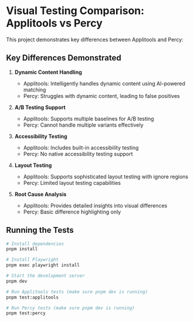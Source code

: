 # Visual Testing Comparison: Applitools vs Percy

This project demonstrates key differences between Applitools and Percy:

## Key Differences Demonstrated

1. **Dynamic Content Handling**

   - Applitools: Intelligently handles dynamic content using AI-powered matching
   - Percy: Struggles with dynamic content, leading to false positives

2. **A/B Testing Support**

   - Applitools: Supports multiple baselines for A/B testing
   - Percy: Cannot handle multiple variants effectively

3. **Accessibility Testing**

   - Applitools: Includes built-in accessibility testing
   - Percy: No native accessibility testing support

4. **Layout Testing**

   - Applitools: Supports sophisticated layout testing with ignore regions
   - Percy: Limited layout testing capabilities

5. **Root Cause Analysis**
   - Applitools: Provides detailed insights into visual differences
   - Percy: Basic difference highlighting only

## Running the Tests

```bash
# Install dependencies
pnpm install

# Install Playwright
pnpm exec playwright install

# Start the development server
pnpm dev

# Run Applitools tests (make sure pnpm dev is running)
pnpm test:applitools

# Run Percy tests (make sure pnpm dev is running)
pnpm test:percy
```
